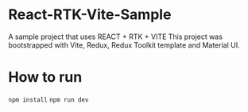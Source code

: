 # React-RTK-Vite-Sample
A sample project that uses REACT + RTK + VITE
This project was bootstrapped with Vite, Redux, Redux Toolkit template and Material UI.

# How to run
`npm install`
`npm run dev`
